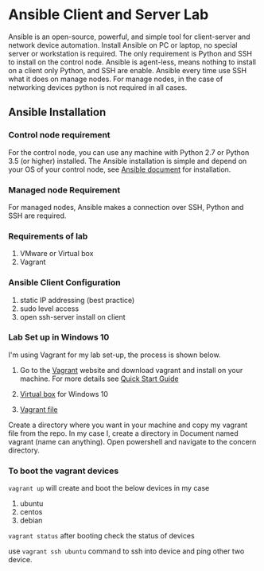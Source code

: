 # Ansible Client and Server Lab

Ansible is an open-source, powerful, and simple tool for client-server and network device automation. Install Ansible on PC or laptop, no special server or workstation is required. The only requirement is Python and SSH to install on the control node. Ansible is agent-less, means nothing to install on a client only Python, and SSH are enable. Ansible every time use SSH what it does on manage nodes. For manage nodes, in the case of networking devices python is not required in all cases.

## Ansible Installation

### Control node requirement

For the control node, you can use any machine with Python 2.7 or Python 3.5 (or higher) installed. The Ansible installation is simple and depend on your OS of your control node, see [Ansible document](https://docs.ansible.com/ansible/2.9/installation_guide/index.html) for installation.

### Managed node Requirement

For managed nodes, Ansible makes a connection over SSH, Python and SSH are required.

### Requirements of lab

1. VMware or Virtual box
2. Vagrant

### Ansible Client Configuration

1. static IP addressing (best practice)
2. sudo level access
3. open ssh-server install on client

### Lab Set up in Windows 10

I'm using Vagrant for my lab set-up, the process is shown below.

1. Go to the [Vagrant](https://www.vagrantup.com/) website and download vagrant and install on your machine. For more details see [Quick Start Guide](https://learn.hashicorp.com/tutorials/vagrant/getting-started-index?in=vagrant/getting-started)

2. [Virtual box](https://www.virtualbox.org/wiki/Downloads) for Windows 10

3. [Vagrant file](https://github.com/sydasif/ansible-lab/blob/master/Vagrantfile)

Create a directory where you want in your machine and copy my vagrant file from the repo. In my case I, create a directory in Document named vagrant (name can anything). Open powershell and navigate to the concern directory.

### To boot the vagrant devices

```vagrant up```  will create and boot the below devices in my case

1. ubuntu
2. centos
3. debian

```vagrant status```  after booting check the status of devices

use ```vagrant ssh ubuntu``` command to ssh into device and ping other two device.
